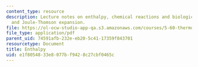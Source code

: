 ```yaml
---
content_type: resource
description: Lecture notes on enthalpy, chemical reactions and biological processes,
  and Joule-Thomson expansion.
file: https://ol-ocw-studio-app-qa.s3.amazonaws.com/courses/5-60-thermodynamics-kinetics-spring-2008/e1f8054833e8077bf9428c27cbf0465c_5_60_lecture4.pdf
file_type: application/pdf
parent_uid: 74591afb-232e-eb20-5c41-17359f843701
resourcetype: Document
title: Enthalpy
uid: e1f80548-33e8-077b-f942-8c27cbf0465c
---
```

